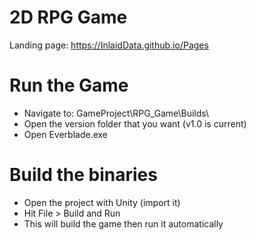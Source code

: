 # 2D RPG Game
Landing page: https://InlaidData.github.io/Pages

# Run the Game
- Navigate to: GameProject\RPG_Game\Builds\
- Open the version folder that you want (v1.0 is current)
- Open Everblade.exe

# Build the binaries
- Open the project with Unity (import it)
- Hit File > Build and Run
- This will build the game then run it automatically
